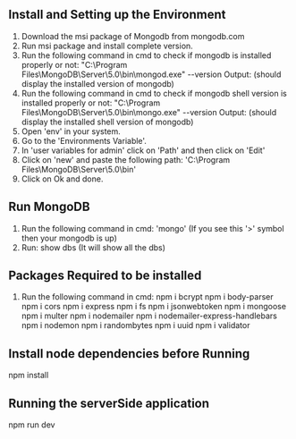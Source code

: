 Install and Setting up the Environment
---------------------------------------
1. Download the msi package of Mongodb from mongodb.com
2. Run msi package and install complete version.
3. Run the following command in cmd to check if mongodb is installed properly or not:
    "C:\Program Files\MongoDB\Server\5.0\bin\mongod.exe" --version
    Output: (should display the installed version of mongodb)
4. Run the following command in cmd to check if mongodb shell version is installed properly or not:
    "C:\Program Files\MongoDB\Server\5.0\bin\mongo.exe" --version
    Output: (should display the installed shell version of mongodb)
5. Open 'env' in your system.
6. Go to the 'Environments Variable'.
7. In 'user variables for admin' click on 'Path' and then click on 'Edit'
8. Click on 'new' and paste the following path:
    'C:\Program Files\MongoDB\Server\5.0\bin'
9. Click on Ok and done.



Run MongoDB
-----------
1. Run the following command in cmd:
    'mongo'
    (If you see this '>' symbol then your mongodb is up)
2. Run:
    show dbs
    (It will show all the dbs)



Packages Required to be installed
---------------------------------
1. Run the following command in cmd:
    npm i bcrypt
    npm i body-parser
    npm i cors
    npm i express
    npm i fs
    npm i jsonwebtoken
    npm i mongoose
    npm i multer
    npm i nodemailer
    npm i nodemailer-express-handlebars
    npm i nodemon
    npm i randombytes
    npm i uuid
    npm i validator



Install node dependencies before Running
----------------------------------------
npm install


Running the serverSide application
----------------------------------
npm run dev